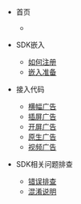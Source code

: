 - 首页
  - [](guide.md)

- SDK嵌入

  - [如何注册](android/register-account.md)
  - [嵌入准备](android/ready-to-use.md) 

- 接入代码
  - [横幅广告](android/banner-ad.md)
  - [插屏广告](android/instl-ad.md)
  - [开屏广告](android/spread-ad.md)
  - [原生广告](android/native-ad.md)
  - [视频广告](android/video-ad.md)  
  
- SDK相关问题排查
  - [错误排查](android/error-info.md)
  - [混淆说明](android/proguard-info.md)
  
